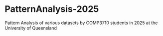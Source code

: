 # PatternAnalysis-2025
Pattern Analysis of various datasets by COMP3710 students in 2025 at the University of Queensland
